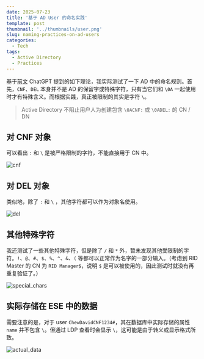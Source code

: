 ```yaml
---
date: 2025-07-23
title: '基于 AD User 的命名实践'
template: post
thumbnail: '../thumbnails/user.png'
slug: naming-practices-on-ad-users
categories:
  - Tech
tags:
  - Active Directory
  - Practices
---
```


基于[前文](/study_notes_as_ad_beginner) ChatGPT 提到的如下理论，我实际测试了一下 AD 中的命名规则。首先，`CNF`、`DEL` 本身并不是 AD 的保留字或特殊字符，只有当它们和 `\0A` 一起使用时才有特殊含义。而根据实践，真正被限制的其实是字符 `\`。

> Active Directory 不阻止用户人为创建包含 `\0ACNF:` 或 `\0ADEL:` 的 CN / DN

## 对 CNF 对象

可以看出 `:` 和 `\` 是被严格限制的字符，不能直接用于 CN 中。

![cnf](https://images.charlesfeng.cn/2025-07-23-cnf.PNG)

## 对 DEL 对象

类似地，除了 `:` 和 `\` ，其他字符都可以作为对象名使用。

![del](https://images.charlesfeng.cn/2025-07-23-del.PNG)

## 其他特殊字符

我还测试了一些其他特殊字符，但是除了 `/` 和 `*` 外，暂未发现其他受限制的字符。`!`、`@`、`#`、`$`、`%`、`^`、`&`、`(` 等都可以正常作为名字的一部分输入。（考虑到 RID Master 的 CN 为 `RID Manager$`，说明 `$` 是可以被使用的，因此测试时就没有再重复验证了。）

![special_chars](https://images.charlesfeng.cn/2025-07-23-special-chars.PNG)

## 实际存储在 ESE 中的数据

需要注意的是，对于 user `ChewDavidCNF1234#`，其在数据库中实际存储的属性 `name` 并不包含 `\`。但通过 LDP 查看时会显示 `\`，这可能是由于转义或显示格式所致。

![actual_data](https://images.charlesfeng.cn/2025-07-23-actual-data.PNG)
